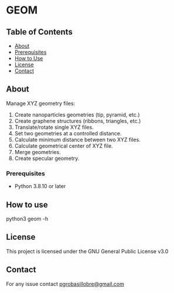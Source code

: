 # GEOM

## Table of Contents

- [About](#about)
- [Prerequisites](#prerequisites)
- [How to Use](#howtouse)
- [License](#license)
- [Contact](#contact)

## About

Manage XYZ geometry files:

   1. Create nanoparticles geometries (tip, pyramid, etc.)
   2. Create graphene structures (ribbons, triangles, etc.)
   3. Translate/rotate single XYZ files.
   4. Set two geometries at a controlled distance.
   5. Calculate minimum distance between two XYZ files.
   6. Calculate geometrical center of XYZ file.
   7. Merge geometries.
   8. Create specular geometry.
   


### Prerequisites

   - Python 3.8.10 or later


## How to use

   python3 geom -h


## License 

   This project is licensed under the GNU General Public License v3.0


## Contact

   For any issue contact pgrobasillobre@gmail.com
   

